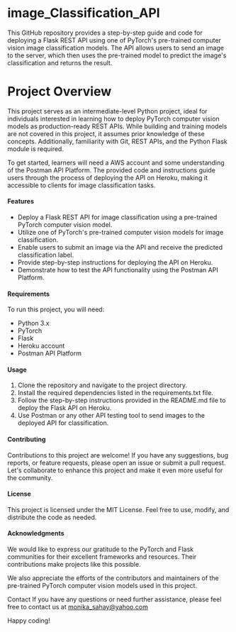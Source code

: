 # image_Classification_API
This GitHub repository provides a step-by-step guide and code for deploying a Flask REST API using one of PyTorch's pre-trained computer vision image classification models. The API allows users to send an image to the server, which then uses the pre-trained model to predict the image's classification and returns the result.

# Project Overview
This project serves as an intermediate-level Python project, ideal for individuals interested in learning how to deploy PyTorch computer vision models as production-ready REST APIs. While building and training models are not covered in this project, it assumes prior knowledge of these concepts. Additionally, familiarity with Git, REST APIs, and the Python Flask module is required.

To get started, learners will need a AWS account and some understanding of the Postman API Platform. The provided code and instructions guide users through the process of deploying the API on Heroku, making it accessible to clients for image classification tasks.

#### Features
- Deploy a Flask REST API for image classification using a pre-trained PyTorch computer vision model.
- Utilize one of PyTorch's pre-trained computer vision models for image classification.
- Enable users to submit an image via the API and receive the predicted classification label.
- Provide step-by-step instructions for deploying the API on Heroku.
- Demonstrate how to test the API functionality using the Postman API Platform.
#### Requirements
To run this project, you will need:

- Python 3.x
- PyTorch
- Flask
- Heroku account
- Postman API Platform
#### Usage
1. Clone the repository and navigate to the project directory.
2. Install the required dependencies listed in the requirements.txt file.
3. Follow the step-by-step instructions provided in the README.md file to deploy the Flask API on Heroku.
4. Use Postman or any other API testing tool to send images to the deployed API for classification.
#### Contributing
Contributions to this project are welcome! If you have any suggestions, bug reports, or feature requests, please open an issue or submit a pull request. Let's collaborate to enhance this project and make it even more useful for the community.

#### License
This project is licensed under the MIT License. Feel free to use, modify, and distribute the code as needed.

#### Acknowledgments
We would like to express our gratitude to the PyTorch and Flask communities for their excellent frameworks and resources. Their contributions make projects like this possible.

We also appreciate the efforts of the contributors and maintainers of the pre-trained PyTorch computer vision models used in this project.

Contact
If you have any questions or need further assistance, please feel free to contact us at monika_sahay@yahoo.com

Happy coding!
